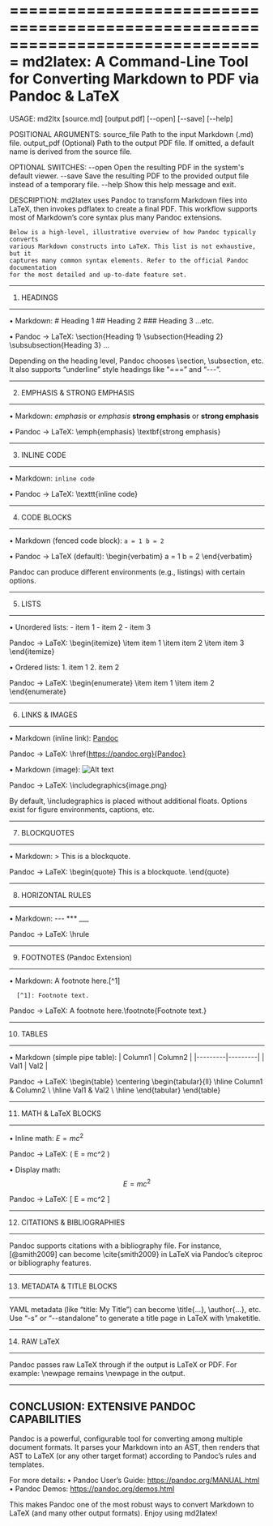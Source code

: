 ===============================================================================
md2latex: A Command-Line Tool for Converting Markdown to PDF via Pandoc & LaTeX
===============================================================================

USAGE:
    md2ltx [source.md] [output.pdf] [--open] [--save] [--help]

POSITIONAL ARGUMENTS:
    source_file    Path to the input Markdown (.md) file.
    output_pdf     (Optional) Path to the output PDF file. If omitted, 
                   a default name is derived from the source file.

OPTIONAL SWITCHES:
    --open         Open the resulting PDF in the system's default viewer.
    --save         Save the resulting PDF to the provided output file instead 
                   of a temporary file.
    --help         Show this help message and exit.

DESCRIPTION:
    md2latex uses Pandoc to transform Markdown files into LaTeX, then invokes
    pdflatex to create a final PDF. This workflow supports most of Markdown’s 
    core syntax plus many Pandoc extensions.

    Below is a high-level, illustrative overview of how Pandoc typically converts
    various Markdown constructs into LaTeX. This list is not exhaustive, but it 
    captures many common syntax elements. Refer to the official Pandoc documentation 
    for the most detailed and up-to-date feature set.

-------------------------------------------------------------------------------
1) HEADINGS
-------------------------------------------------------------------------------
• Markdown:
      # Heading 1
      ## Heading 2
      ### Heading 3
      ...etc.

• Pandoc → LaTeX:
      \section{Heading 1}
      \subsection{Heading 2}
      \subsubsection{Heading 3}
      ...

Depending on the heading level, Pandoc chooses \section, \subsection, etc. It also
supports “underline” style headings like "===” and “---”.

-------------------------------------------------------------------------------
2) EMPHASIS & STRONG EMPHASIS
-------------------------------------------------------------------------------
• Markdown:
      *emphasis* or _emphasis_
      **strong emphasis** or __strong emphasis__

• Pandoc → LaTeX:
      \emph{emphasis}
      \textbf{strong emphasis}

-------------------------------------------------------------------------------
3) INLINE CODE
-------------------------------------------------------------------------------
• Markdown:
      `inline code`

• Pandoc → LaTeX:
      \texttt{inline code}

-------------------------------------------------------------------------------
4) CODE BLOCKS
-------------------------------------------------------------------------------
• Markdown (fenced code block):
      ```
      a = 1
      b = 2
      ```

• Pandoc → LaTeX (default):
      \begin{verbatim}
      a = 1
      b = 2
      \end{verbatim}

Pandoc can produce different environments (e.g., listings) with certain options.

-------------------------------------------------------------------------------
5) LISTS
-------------------------------------------------------------------------------
• Unordered lists:
      - item 1
      - item 2
      - item 3

  Pandoc → LaTeX:
      \begin{itemize}
      \item item 1
      \item item 2
      \item item 3
      \end{itemize}

• Ordered lists:
      1. item 1
      2. item 2

  Pandoc → LaTeX:
      \begin{enumerate}
      \item item 1
      \item item 2
      \end{enumerate}

-------------------------------------------------------------------------------
6) LINKS & IMAGES
-------------------------------------------------------------------------------
• Markdown (inline link):
      [Pandoc](https://pandoc.org)

  Pandoc → LaTeX:
      \href{https://pandoc.org}{Pandoc}

• Markdown (image):
      ![Alt text](image.png)

  Pandoc → LaTeX:
      \includegraphics{image.png}

By default, \includegraphics is placed without additional floats. Options exist 
for figure environments, captions, etc.

-------------------------------------------------------------------------------
7) BLOCKQUOTES
-------------------------------------------------------------------------------
• Markdown:
      > This is a blockquote.

  Pandoc → LaTeX:
      \begin{quote}
      This is a blockquote.
      \end{quote}

-------------------------------------------------------------------------------
8) HORIZONTAL RULES
-------------------------------------------------------------------------------
• Markdown:
      ---
      ***
      ___

  Pandoc → LaTeX:
      \hrule

-------------------------------------------------------------------------------
9) FOOTNOTES (Pandoc Extension)
-------------------------------------------------------------------------------
• Markdown:
      A footnote here.[^1]

      [^1]: Footnote text.

  Pandoc → LaTeX:
      A footnote here.\footnote{Footnote text.}

-------------------------------------------------------------------------------
10) TABLES
-------------------------------------------------------------------------------
• Markdown (simple pipe table):
      | Column1 | Column2 |
      |---------|---------|
      | Val1    | Val2    |

  Pandoc → LaTeX:
      \begin{table}
      \centering
      \begin{tabular}{ll}
      \hline
      Column1 & Column2 \\
      \hline
      Val1 & Val2 \\
      \hline
      \end{tabular}
      \end{table}

-------------------------------------------------------------------------------
11) MATH & LaTeX BLOCKS
-------------------------------------------------------------------------------
• Inline math:
      $E = mc^2$

  Pandoc → LaTeX:
      \( E = mc^2 \)

• Display math:
      $$
      E = mc^2
      $$

  Pandoc → LaTeX:
      \[
      E = mc^2
      \]

-------------------------------------------------------------------------------
12) CITATIONS & BIBLIOGRAPHIES
-------------------------------------------------------------------------------
Pandoc supports citations with a bibliography file. For instance,
      [@smith2009]
can become \cite{smith2009} in LaTeX via Pandoc’s citeproc or bibliography features.

-------------------------------------------------------------------------------
13) METADATA & TITLE BLOCKS
-------------------------------------------------------------------------------
YAML metadata (like “title: My Title”) can become \title{...}, \author{...}, etc.
Use “-s” or “--standalone” to generate a title page in LaTeX with \maketitle.

-------------------------------------------------------------------------------
14) RAW LaTeX
-------------------------------------------------------------------------------
Pandoc passes raw LaTeX through if the output is LaTeX or PDF. For example:
      \newpage
remains \newpage in the output.

-------------------------------------------------------------------------------
CONCLUSION: EXTENSIVE PANDOC CAPABILITIES
-------------------------------------------------------------------------------
Pandoc is a powerful, configurable tool for converting among multiple document 
formats. It parses your Markdown into an AST, then renders that AST to LaTeX 
(or any other target format) according to Pandoc’s rules and templates.

For more details:
• Pandoc User’s Guide: https://pandoc.org/MANUAL.html
• Pandoc Demos:       https://pandoc.org/demos.html

This makes Pandoc one of the most robust ways to convert Markdown to LaTeX 
(and many other output formats). Enjoy using md2latex!

